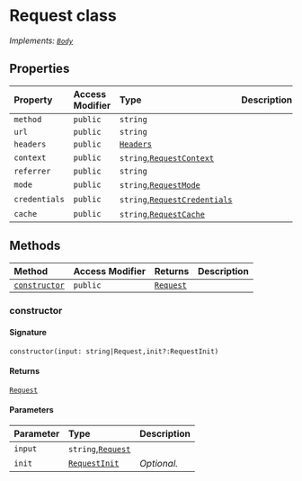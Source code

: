 # Request class

_Implements: [`Body`](../whatwg-fetch/body.md)_





## Properties

| Property	   | Access Modifier | Type	| Description|
|:-------------|:----|:-------|:-----------|
|`method`     | `public` | `string` |  |
|`url`     | `public` | `string` |  |
|`headers`     | `public` | [`Headers`](../whatwg-fetch/headers.md) |  |
|`context`     | `public` | `string`,[`RequestContext`](../whatwg-fetch/requestcontext.md) |  |
|`referrer`     | `public` | `string` |  |
|`mode`     | `public` | `string`,[`RequestMode`](../whatwg-fetch/requestmode.md) |  |
|`credentials`     | `public` | `string`,[`RequestCredentials`](../whatwg-fetch/requestcredentials.md) |  |
|`cache`     | `public` | `string`,[`RequestCache`](../whatwg-fetch/requestcache.md) |  |




## Methods

| Method	   | Access Modifier | Returns	| Description|
|:-------------|:----|:-------|:-----------|
|[`constructor`](#constructor)     | `public` | [`Request`](../whatwg-fetch/request.md) |  |





### constructor



#### Signature
`constructor(input: string|Request,init?:RequestInit)`

#### Returns
[`Request`](../whatwg-fetch/request.md)


#### Parameters


| Parameter	   | Type    | Description |
|:-------------|:---------------|:------------|
| `input`    | `string`,[`Request`](../whatwg-fetch/request.md) |  |
| `init`    | [`RequestInit`](../whatwg-fetch/requestinit.md) | _Optional._ |

